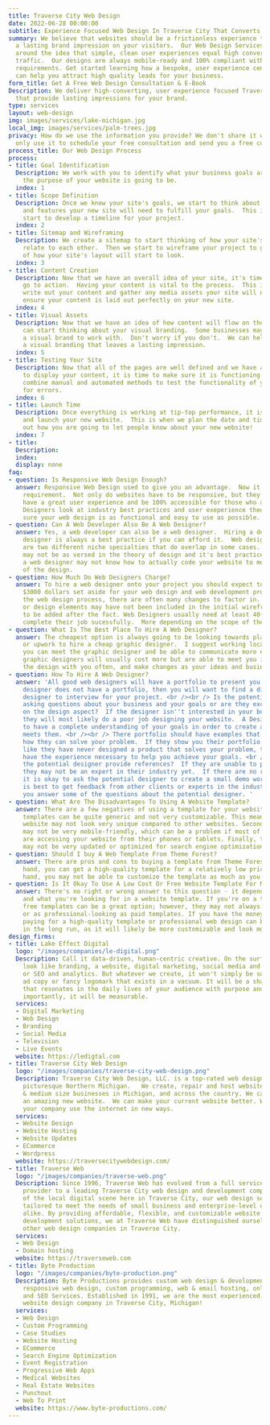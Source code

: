 ```yaml
---
title: Traverse City Web Design
date: 2022-06-28 00:00:00
subtitle: Experience Focused Web Design In Traverse City That Converts
summary: We believe that websites should be a frictionless experience that leaves
  a lasting brand impression on your visitors.  Our Web Design Services are built
  around the idea that simple, clean user experiences equal high converting website
  traffic.  Our designs are always mobile-ready and 100% compliant with accessibility
  requirements. Get started learning how a bespoke, user experience centered theme
  can help you attract high quality leads for your business.
form_title: Get A Free Web Design Consultation & E-Book
Description: We deliver high-converting, user experience focused Traverse City Web Design
  that provide lasting impressions for your brand.
type: services
layout: web-design
img: images/services/lake-michigan.jpg
local_img: images/services/palm-trees.jpg
privacy: How do we use the information you provide? We don't share it with anyone.  We
  only use it to schedule your free consultation and send you a free copy of our e-book.
process_title: Our Web Design Process
process:
- title: Goal Identification
  Description: We work with you to identify what your business goals are and what
    the purpose of your website is going to be.
  index: 1
- title: Scope Definition
  Description: Once we know your site's goals, we start to think about what web pages
    and features your new site will need to fulfill your goals.  This is when we also
    start to develop a timeline for your project.
  index: 2
- title: Sitemap and Wireframing
  Description: We create a sitemap to start thinking of how your site's pages will
    relate to each other.  Then we start to wireframe your project to give you a visualization
    of how your site's layout will start to look.
  index: 3
- title: Content Creation
  Description: Now that we have an overall idea of your site, it's time for you to
    go to action.  Having your content is vital to the process.  This is where you
    write out your content and gather any media assets your site will need so we can
    ensure your content is laid out perfectly on your new site.
  index: 4
- title: Visual Assets
  Description: Now that we have an idea of how content will flow on the website, we
    can start thinking about your visual branding.  Some businesses may already have
    a visual brand to work with.  Don't worry if you don't.  We can help you achieve
    a visual branding that leaves a lasting impression.
  index: 5
- title: Testing Your Site
  Description: Now that all of the pages are well defined and we have an idea of how
    to display your content, it is time to make sure it is functioning correctly.  We
    combine manual and automated methods to test the functionality of your website
    for errors.
  index: 6
- title: Launch Time
  Description: Once everything is working at tip-top performance, it is time to plan
    and launch your new website.  This is when we plan the date and time and figure
    out how you are going to let people know about your new website!
  index: 7
- title: 
  Description: 
  index: 
  display: none
faq:
- question: Is Responsive Web Design Enough?
  answer: Responsive Web Design used to give you an advantage.  Now it is simply a
    requirement.  Not only do websites have to be responsive, but they also have to
    have a great user experience and be 100% accessible for those who are impaired.  Our
    Designers look at industry best practices and user exeperience theory to make
    sure your web design is as functional and easy to use as possible.
- question: Can A Web Developer Also Be A Web Designer?
  answer: Yes, a web developer can also be a web designer.  Hiring a dedicated web
    designer is always a best practice if you can afford it.  Web design and web development
    are two different niche specialties that do overlap in some cases.  A web developer
    may not be as versed in the theory of design and it's best practices.  Conversely,
    a web designer may not know how to actually code your website to meet the requirements
    of the design.
- question: How Much Do Web Designers Charge?
  answer: To hire a web designer onto your project you should expect to have at least
    $3000 dollars set aside for your web design and web development project.  During
    the web design process, there are often many changes to factor in.  Information
    or design elements may have not been included in the initial wireframe and need
    to be added after the fact. Web Designers usually need at least 40-80 hours to
    complete their job sucessfully.  More depending on the scope of the project.
- question: What Is The Best Place To Hire A Web Designer?
  answer: The cheapest option is always going to be looking towards places like fiverr
    or upwork to hire a cheap graphic designer.  I suggest working locally so that
    you can meet the graphic designer and be able to communicate more effectively.  Local
    graphic designers will usually cost more but are able to meet you in person, review
    the design with you often, and make changes as your ideas and business changes.
- question: How To Hire A Web Designer?
  answer: 'All good web designers will have a portfolio to present you.  If a web
    designer does not have a portfolio, then you will want to find a different web
    designer to interview for your project. <br /><br /> Is the potential designer
    asking questions about your business and your goals or are they exclusively focused
    on the design aspect?  If the designer isn''t interested in your business goals,
    they will most likely do a poor job designing your website.  A Designer needs
    to have a complete understanding of your goals in order to create a design that
    meets them. <br /><br /> There portfolio should have examples that demonstrate
    how they can solve your problem.  If they show you their portfolio and it looks
    like they have never designed a product that solves your problem, they may not
    have the experience necessary to help you achieve your goals. <br /><br /> Can
    the potential designer provide references?  If they are unable to provide references
    they may not be an expert in their industry yet.  If there are no references,
    it is okay to ask the potential designer to create a small demo work for you.  It
    is best to get feedback from other clients or experts in the industry to help
    you answer some of the questions about the potential designer. '
- question: What Are The Disadvantages To Using A Website Template?
  answer: There are a few negatives of using a template for your website. First, the
    templates can be quite generic and not very customizable. This means that your
    website may not look very unique compared to other websites. Second, the templates
    may not be very mobile-friendly, which can be a problem if most of your visitors
    are accessing your website from their phones or tablets. Finally, the templates
    may not be very updated or optimized for search engine optimization (SEO).
- question: Should I buy A Web Template From Theme Forest?
  answer: There are pros and cons to buying a template from Theme Forest. On the one
    hand, you can get a high-quality template for a relatively low price. On the other
    hand, you may not be able to customize the template as much as you want to.
- question: Is It Okay To Use A Low Cost Or Free Website Template For My Business?
  answer: There's no right or wrong answer to this question - it depends on your business
    and what you're looking for in a website template. If you're on a tight budget,
    free templates can be a great option; however, they may not always be customizable
    or as professional-looking as paid templates. If you have the money to invest,
    paying for a high-quality template or professional web design can be worth it
    in the long run, as it will likely be more customizable and look more polished.
design_firms:
- title: Lake Effect Digital
  logo: "/images/companies/le-digital.png"
  Description: Call it data-driven, human-centric creative. On the surface it might
    look like branding, a website, digital marketing, social media and content strategy,
    or SEO and analytics. But whatever we create, it won't simply be some brilliant
    ad copy or fancy logomark that exists in a vacuum. It will be a shared experience
    that resonates in the daily lives of your audience with purpose and meaning. Most
    importantly, it will be measurable.
  services:
  - Digital Marketing
  - Web Design
  - Branding
  - Social Media
  - Television
  - Live Events
  website: https://ledigtal.com
- title: Traverse City Web Design
  logo: "/images/companies/traverse-city-web-design.png"
  Description: Traverse City Web Design, LLC. is a top-rated web design agency in
    picturesque Northern Michigan.   We create, repair and host websites for small
    & medium size businesses in Michigan, and across the country. We can make you
    an amazing new website.  We can make your current website better. We can help
    your company use the internet in new ways.
  services:
  - Website Design
  - Website Hosting
  - Website Updates
  - ECommerce
  - Wordpress
  website: https://traversecitywebdesign.com/
- title: Traverse Web
  logo: "/images/companies/traverse-web.png"
  Description: Since 1996, Traverse Web has evolved from a full service domain hosting
    provider to a leading Traverse City web design and development company. As veterans
    of the local digital scene here in Traverse City, our web design services are
    tailored to meet the needs of small business and enterprise-level organizations
    alike. By providing affordable, flexible, and customizable website design and
    development solutions, we at Traverse Web have distinguished ourselves among the
    other web design companies in Traverse City.
  services:
  - Web Design
  - Domain hosting
  website: https://traverseweb.com
- title: Byte Production
  logo: "/images/companies/byte-production.png"
  Description: Byte Productions provides custom web design & development, mobile &
    responsive web design, custom programming, web & email hosting, online event registration
    and SEO Services. Established in 1991, we are the most experienced, well-respected
    website design company in Traverse City, Michigan!
  services:
  - Web Design
  - Custom Programming
  - Case Studies
  - Website Hosting
  - ECommerce
  - Search Engine Optimization
  - Event Registration
  - Progressive Web Apps
  - Medical Websites
  - Real Estate Websites
  - Punchout
  - Web To Print
  website: https://www.byte-productions.com/
---
```



